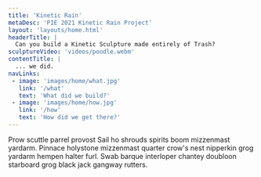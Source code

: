 ```yaml
---
title: 'Kinetic Rain'
metaDesc: 'PIE 2021 Kinetic Rain Project'
layout: 'layouts/home.html'
headerTitle: |
  Can you build a Kinetic Sculpture made entirely of Trash?
sculptureVideo: 'videos/poodle.webm'
contentTitle: |
  ... we did.
navLinks:
 - image: 'images/home/what.jpg'
   link: '/what'
   text: 'What did we build?'
 - image: 'images/home/how.jpg'
   link: '/how'
   text: 'How did we get there?' 
---
```

Prow scuttle parrel provost Sail ho shrouds spirits boom mizzenmast yardarm.
Pinnace holystone mizzenmast quarter crow's nest nipperkin grog yardarm hempen
halter furl. Swab barque interloper chantey doubloon starboard grog black jack
gangway rutters.
